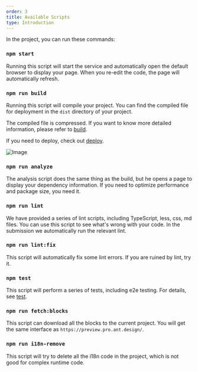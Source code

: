 ```yaml
---
order: 3
title: Available Scripts
type: Introduction
---
```


In the project, you can run these commands:

### `npm start`

Running this script will start the service and automatically open the default browser to display your page. When you re-edit the code, the page will automatically refresh.

### `npm run build`

Running this script will compile your project. You can find the compiled file for deployment in the `dist` directory of your project.

The compiled file is compressed. If you want to know more detailed information, please refer to [build](/docs/build).

If you need to deploy, check out [deploy](/docs/deploy).

![Image](https://user-images.githubusercontent.com/8186664/58555863-2a94d380-824d-11e9-8000-db085c7494f7.png)

### `npm run analyze`

The analysis script does the same thing as the build, but he opens a page to display your dependency information. If you need to optimize performance and package size, you need it.

### `npm run lint`

We have provided a series of lint scripts, including TypeScript, less, css, md files. You can use this script to see what's wrong with your code. In the submission we automatically run the relevant lint.

### `npm run lint:fix`

This script will automatically fix some lint errors. If you are ruined by lint, try it.

### `npm test`

This script will perform a series of tests, including e2e testing. For details, see [test](/doc/ui-test).

### `npm run fetch:blocks`

This script can download all the blocks to the current project. You will get the same interface as `https://preview.pro.ant.design/`.

### `npm run i18n-remove`

This script will try to delete all the i18n code in the project, which is not good for complex runtime code.
